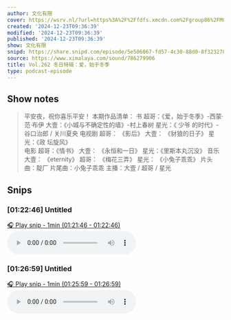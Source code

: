 ```yaml
---
author: 文化有限
cover: https://wsrv.nl/?url=https%3A%2F%2Ffdfs.xmcdn.com%2Fgroup86%2FM09%2F93%2F15%2FwKg5Jl7oVC7jwzOyAAKPBjf4fAA078.jpg&w=200&h=200
created: '2024-12-23T09:36:39'
modified: '2024-12-23T09:36:39'
published: '2024-12-23T09:36:39'
show: 文化有限
snipd: https://share.snipd.com/episode/5e506067-fd57-4c30-88d0-8f323278f5b1
source: https://www.ximalaya.com/sound/786279906
title: Vol.262 冬日特辑：爱，始于冬季
type: podcast-episode
---
```



## Show notes
> 平安夜，祝你喜乐平安！
> 本期作品清单：
> 书 
> 超哥：《爱，始于冬季》-西蒙·范·布伊 
> 大壹：《小城与不确定性的墙》-村上春树 
> 星光：《 少爷 的时代》-  谷口治郎 / 关川夏央 
> 电视剧 
> 超哥：  《影后》 
> 大壹：  《豺狼的日子》 
> 星光：《政 坛旋风》  
> 电影 
> 超哥：《情书》 
> 大壹：  《永恒和一日》 
> 星光：《里斯本丸沉没》 
> 音乐 
> 大壹：  《eternity》 
> 超哥：  《梅花三弄》 
> 星光：  《小兔子乖乖》 
> 片头曲：靛厂
> 片尾曲：小兔子乖乖
> 主播：大壹 / 超哥 / 星光

## Snips
### [01:22:46] Untitled
[🎧 Play snip - 1min️ (01:21:46 - 01:22:46)](https://share.snipd.com/snip/04ee888f-fb24-40a1-8542-f0858c2f1a1a)
<audio controls> <source src="https://jt.ximalaya.com//GKwRIRwLPDnYAx-OCQNEj020.m4a?channel=rss&album_id=29887212&track_id=786279906&uid=68693381&jt=https://aod.cos.tx.xmcdn.com/storages/54e9-audiofreehighqps/28/7D/GKwRIRwLPDnYAx-OCQNEj020.m4a#t=01:21:46,01:22:46"> </audio>
### [01:26:59] Untitled
[🎧 Play snip - 1min️ (01:25:59 - 01:26:59)](https://share.snipd.com/snip/24a6af47-7d07-439f-8cfe-850d5d121c80)
<audio controls> <source src="https://jt.ximalaya.com//GKwRIRwLPDnYAx-OCQNEj020.m4a?channel=rss&album_id=29887212&track_id=786279906&uid=68693381&jt=https://aod.cos.tx.xmcdn.com/storages/54e9-audiofreehighqps/28/7D/GKwRIRwLPDnYAx-OCQNEj020.m4a#t=01:25:59,01:26:59"> </audio>
